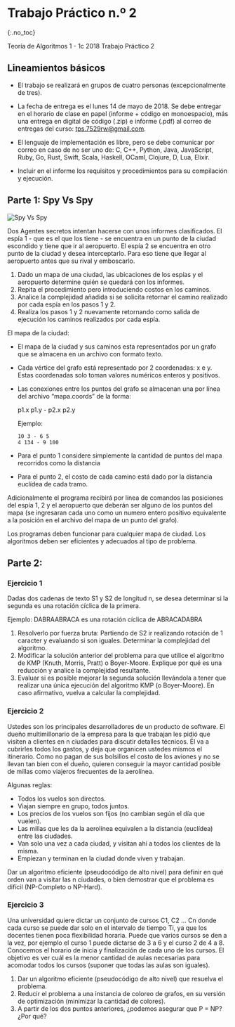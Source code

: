 Trabajo Práctico n.º 2
======================
{:.no_toc}

Teoría de Algoritmos 1 - 1c 2018
Trabajo Práctico 2

## Lineamientos básicos

- El trabajo se realizará en grupos de cuatro personas (excepcionalmente de tres).

- La fecha de entrega es el lunes 14 de mayo de 2018. Se debe entregar en el horario de clase en papel (informe + código en monoespacio), más una entrega en digital de código (.zip) e informe (.pdf) al correo de entregas del curso: tps.7529rw@gmail.com.

- El lenguaje de implementación es libre, pero se debe comunicar por correo en caso de no ser uno de: C, C++, Python, Java, JavaScript, Ruby, Go, Rust, Swift, Scala, Haskell, OCaml, Clojure, D, Lua, Elixir.

- Incluir en el informe los requisitos y procedimientos para su compilación y ejecución.

## Parte 1: Spy Vs Spy

![Spy Vs Spy](/tda/images/spyvsspy.png)

Dos Agentes secretos intentan hacerse con unos informes clasificados. El espía 1 - que es el que los tiene - se encuentra en un punto de la ciudad escondido y tiene que ir al aeropuerto. El espía 2 se encuentra en otro punto de la ciudad y desea interceptarlo. Para eso tiene que llegar al aeropuerto antes que su rival y emboscarlo.

1. Dado un mapa de una ciudad, las ubicaciones de los espías y el aeropuerto determine quién se quedará con los informes.
1. Repita el procedimiento pero introduciendo costos en los caminos.
1. Analice la complejidad añadida si se solicita retornar el camino realizado por cada espía en los pasos 1 y 2.
1. Realiza los pasos 1 y 2 nuevamente retornando como salida de ejecución los caminos realizados por cada espía.

El mapa de la ciudad:

* El mapa de la ciudad y sus caminos esta representados por un grafo que se almacena en un archivo con formato texto.
* Cada vértice del grafo está representado por 2 coordenadas: x e y. Estas coordenadas solo toman valores numéricos enteros y positivos.
* Las conexiones entre los puntos del grafo se almacenan una por línea del archivo “mapa.coords” de la forma:

    p1.x p1.y - p2.x p2.y

    Ejemplo:

      10 3 - 6 5
      4 134 - 9 100

* Para el punto 1 considere simplemente la cantidad de puntos del mapa recorridos como la distancia
* Para el punto 2, el costo de cada camino está dado por la distancia euclídea de cada tramo.

Adicionalmente el programa recibirá por línea de comandos las posiciones del espía 1, 2 y el aeropuerto que deberán ser alguno de los puntos del mapa (se ingresaran cada uno como un numero entero positivo equivalente a la posición en el archivo del mapa de un punto del grafo).

Los programas deben funcionar para cualquier mapa de ciudad. Los algoritmos deben ser eficientes y adecuados al tipo de problema. 


## Parte 2: 

### Ejercicio 1

Dadas dos cadenas de texto S1 y S2 de longitud n, se desea determinar si la segunda es una rotación cíclica de la primera.

Ejemplo: DABRAABRACA es una rotación cíclica de ABRACADABRA 

1. Resolverlo por fuerza bruta: Partiendo de S2 ir realizando rotación de 1 caracter y evaluando si son iguales. Determinar la complejidad del algoritmo.
2. Modificar la solución anterior del problema para que utilice el algoritmo de KMP (Knuth, Morris, Pratt) o Boyer-Moore. Explique por qué es una reducción y analice la complejidad resultante.
3. Evaluar si es posible mejorar la segunda solución llevándola a tener que realizar una única ejecución del algoritmo KMP (o Boyer-Moore). En caso afirmativo, vuelva a calcular la complejidad.

### Ejercicio 2

Ustedes son los principales desarrolladores de un producto de software. El dueño multimillonario de la empresa para la que trabajan les pidió que visiten a clientes en n ciudades para discutir detalles técnicos. Él va a cubrirles todos los gastos, y deja que organicen ustedes mismos el itinerario. Como no pagan de sus bolsillos el costo de los aviones y no se llevan tan bien con el dueño, quieren conseguir la mayor cantidad posible de millas como viajeros frecuentes de la aerolínea.

Algunas reglas:

* Todos los vuelos son directos.
* Viajan siempre en grupo, todos juntos.
* Los precios de los vuelos son fijos (no cambian según el día que vuelen).
* Las millas que les da la aerolínea equivalen a la distancia (euclídea) entre las ciudades.
* Van solo una vez a cada ciudad, y visitan ahí a todos los clientes de la misma.
* Empiezan y terminan en la ciudad donde viven y trabajan.

Dar un algoritmo eficiente (pseudocódigo de alto nivel) para definir en qué orden van a visitar las n ciudades, o bien demostrar que el problema es difícil (NP-Completo o NP-Hard).

### Ejercicio 3

Una universidad quiere dictar un conjunto de cursos C1, C2 … Cn donde cada curso se puede dar solo en el intervalo de tiempo Ti, ya que los docentes tienen poca flexibilidad horaria. Puede que varios cursos se den a la vez, por ejemplo el curso 1 puede dictarse de 3 a 6 y el curso 2 de 4 a 8. Conocemos el horario de inicia y finalización de cada uno de los cursos. El objetivo es ver cuál es la menor cantidad de aulas necesarias para acomodar todos los cursos (suponer que todas las aulas son iguales). 

1. Dar un algoritmo eficiente (pseudocódigo de alto nivel) que resuelva el problema.
1. Reducir el problema a una instancia de coloreo de grafos, en su versión de optimización (minimizar la cantidad de colores).
1. A partir de los dos puntos anteriores, ¿podemos asegurar que P = NP? ¿Por qué?
